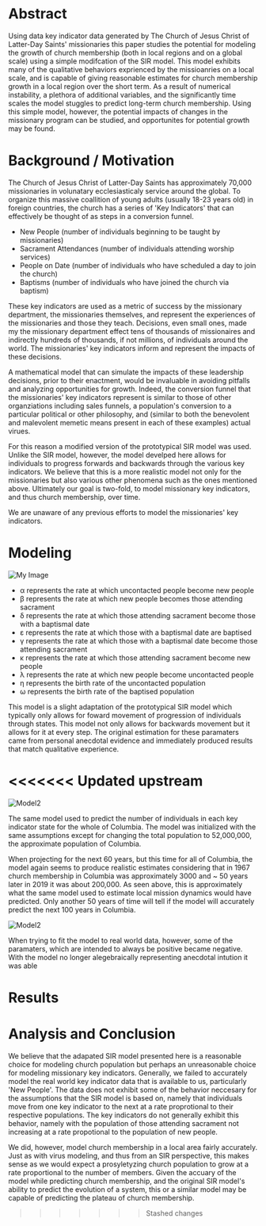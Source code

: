 # Abstract

Using data key indicator data generated by The Church of Jesus Christ of Latter-Day Saints' missionaries this paper studies the potential for modeling the growth of church membership (both in local regions and on a global scale) using a simple modifcation of the SIR model. This model exhibits many of the qualitative behaviors exprienced by the missioanries on a local scale, and is capable of giving reasonable estimates for church membership growth in a local region over the short term. As a result of numerical instability, a plethora of additional variables, and the significantly time scales the model stuggles to predict long-term church membership. Using this simple model, however, the potential impacts of changes in the missionary program can be studied, and opportunites for potential growth may be found.

# Background / Motivation

The Church of Jesus Christ of Latter-Day Saints has approximately 70,000 missionaries in volunatary ecclesiasticaly service around the global. To organize this massive coallition of young adults (usually 18-23 years old) in foreign countries, the church has a series of 'Key Indicators' that can effectively be thought of as steps in a conversion funnel.

- New People (number of individuals beginning to be taught by missionaries)
- Sacrament Attendances (number of individuals attending worship services)
- People on Date (number of individuals who have scheduled a day to join the church)
- Baptisms (number of individuals who have joined the church via baptism)

These key indicators are used as a metric of success by the missionary department, the missionaries themselves, and represent the experiences of the missionaries and those they teach. Decisions, even small ones, made my the missionary department effect tens of thousands of missionaires and indirectly hundreds of thousands, if not millions, of individuals around the world. The missionaries' key indicators inform and represent the impacts of these decisions.

A mathematical model that can simulate the impacts of these leadership decisions, prior to their enactment, would be invaluable in avoiding pitfalls and analyzing opportunities for growth. Indeed, the conversion funnel that the missionaries' key indicators represent is similar to those of other organziations including sales funnels, a population's conversion to a particular political or other philosophy, and (similar to both the benevolent and malevolent memetic means present in each of these examples) actual virues.

For this reason a modified version of the prototypical SIR model was used. Unlike the SIR model, however, the model develped here allows for individuals to progress forwards and backwards through the various key indicators. We believe that this is a more realistic model not only for the missionaries but also various other phenomena such as the ones mentioned above. Ultimately our goal is two-fold, to model missionary key indicators, and thus church membership, over time. 

We are unaware of any previous efforts to model the missionaries' key indicators.

# Modeling

![My Image](Diagrams.png)

- α represents the rate at which uncontacted people become new people
- β represents the rate at which new people becomes those attending sacrament
- δ represents the rate at which those attending sacrament become those with a baptismal date 
- ε represents the rate at which those with a baptismal date are baptised
- γ represents the rate at which those with a baptismal date become those attending sacrament
- κ represents the rate at which those attending sacrament become new people
- λ represents the rate at which new people become uncontacted people
- η represents the birth rate of the uncontacted population
- ω represents the birth rate of the baptised population

This model is a slight adaptation of the prototypical SIR model which typically only allows for foward movement of progression of individuals through states. This model not only allows for backwards movement but it allows for it at every step. The original estimation for these paramaters came from personal anecdotal evidence and immediately produced results that match qualitative experience.



<<<<<<< Updated upstream
=======
![Model2](60YearsinColumbia.png)

The same model used to predict the number of individuals in each key indicator state for the whole of Columbia. The model was initialized with the same assumptions except for changing the total population to 52,000,000, the approximate population of Columbia.

When projecting for the next 60 years, but this time for all of Columbia, the model again seems to produce realistic estimates considering that in 1967 church membership in Columbia was approximately 3000 and ~ 50 years later in 2019 it was about 200,000. As seen above, this is approximately what the same model used to estimate local mission dynamics would have predicted. Only another 50 years of time will tell if the model will accurately predict the next 100 years in Columbia. 

![Model2](150YearsColumbia.png)

When trying to fit the model to real world data, however, some of the paramaters, which are intended to always be positive became negative. With the model no longer alegebraically representing anecdotal intution it was able

# Results



# Analysis and Conclusion

We believe that the adapated SIR model presented here is a reasonable choice for modeling church population but perhaps an unreasonable choice for modeling missionary key indicators. Generally, we failed to accurately model the real world key indicator data that is available to us, particularly 'New People'. The data does not exhibit some of the behavior neccesary for the assumptions that the SIR model is based on, namely that individuals move from one key indicator to the next at a rate proprotional to their respective populations. The key indicators do not generally exhibit this behavior, namely with the population of those attending sacrament not increasing at a rate propotional to the population of new people.

We did, however, model church membership in a local area fairly accurately. Just as with virus modeling, and thus from an SIR perspective, this makes sense as we would expect a prosyletyzing church population to grow at a rate proportional to the number of members. Given the accuary of the model while predicting church membership, and the original SIR model's ability to predict the evolution of a system, this or a similar model may be capable of predicting the plateau of church membership.
>>>>>>> Stashed changes

